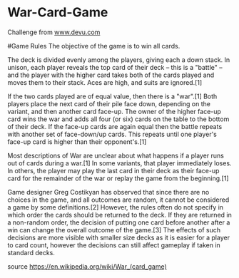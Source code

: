 # War-Card-Game
Challenge from www.devu.com

#Game Rules
The objective of the game is to win all cards.

The deck is divided evenly among the players, giving each a down stack. In unison, each player reveals the top card of their deck – this is a "battle" – and the player with the higher card takes both of the cards played and moves them to their stack. Aces are high, and suits are ignored.[1]

If the two cards played are of equal value, then there is a "war".[1] Both players place the next card of their pile face down, depending on the variant, and then another card face-up. The owner of the higher face-up card wins the war and adds all four (or six) cards on the table to the bottom of their deck. If the face-up cards are again equal then the battle repeats with another set of face-down/up cards. This repeats until one player's face-up card is higher than their opponent's.[1]

Most descriptions of War are unclear about what happens if a player runs out of cards during a war.[1] In some variants, that player immediately loses. In others, the player may play the last card in their deck as their face-up card for the remainder of the war or replay the game from the beginning.[1]

Game designer Greg Costikyan has observed that since there are no choices in the game, and all outcomes are random, it cannot be considered a game by some definitions.[2] However, the rules often do not specify in which order the cards should be returned to the deck. If they are returned in a non-random order, the decision of putting one card before another after a win can change the overall outcome of the game.[3] The effects of such decisions are more visible with smaller size decks as it is easier for a player to card count, however the decisions can still affect gameplay if taken in standard decks.

source https://en.wikipedia.org/wiki/War_(card_game)
